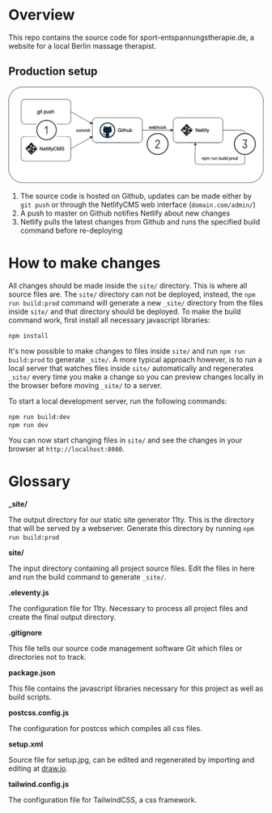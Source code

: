 # Overview

This repo contains the source code for sport-entspannungstherapie.de, a website for a local Berlin massage therapist.

## Production setup

![setup](setup.jpg)

1. The source code is hosted on Github, updates can be made either by `git push` or through the NetlifyCMS web interface (`domain.com/admin/`)
2. A push to master on Github notifies Netlify about new changes
3. Netlify pulls the latest changes from Github and runs the specified build command before re-deploying

# How to make changes

All changes should be made inside the `site/` directory. This is where all source files are. The `site/` directory can not be deployed, instead, the `npm run build:prod` command will generate a new `_site/` directory from the files inside `site/` and that directory should be deployed. To make the build command work, first install all necessary javascript libraries:

```shell
npm install
```

It's now possible to make changes to files inside `site/` and run `npm run build:prod` to generate `_site/`. A more typical approach however, is to run a local server that watches files inside `site/` automatically and regenerates `_site/` every time you make a change so you can preview changes locally in the browser before moving `_site/` to a server.

To start a local development server, run the following commands:

```shell
npm run build:dev
npm run dev
```

You can now start changing files in `site/` and see the changes in your browser at `http://localhost:8080`.

# Glossary

**_site/**

The output directory for our static site generator 11ty. This is the directory that will be served by a webserver. Generate this directory by running `npm run build:prod`

**site/**

The input directory containing all project source files. Edit the files in here and run the build command to generate `_site/`.

**.eleventy.js**

The configuration file for 11ty. Necessary to process all project files and create the final output directory.

**.gitignore**

This file tells our source code management software Git which files or directories not to track.

**package.json**

This file contains the javascript libraries necessary for this project as well as build scripts.

**postcss.config.js**

The configuration for postcss which compiles all css files.

**setup.xml**

Source file for setup.jpg, can be edited and regenerated by importing and editing at [draw.io](https://www.draw.io).

**tailwind.config.js**

The configuration file for TailwindCSS, a css framework.

